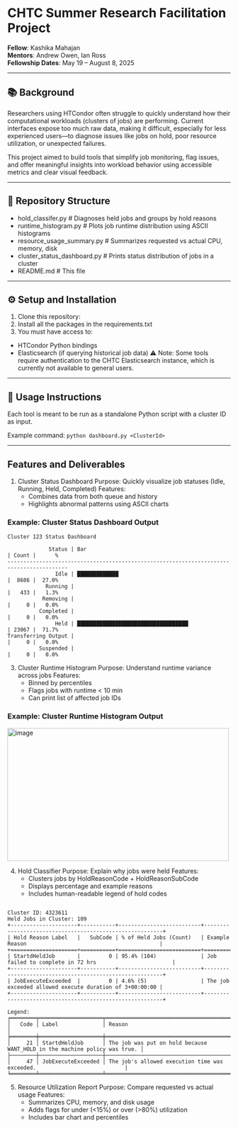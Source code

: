 # CHTC Summer Research Facilitation Project

**Fellow**: Kashika Mahajan  
**Mentors**: Andrew Owen, Ian Ross  
**Fellowship Dates**: May 19 – August 8, 2025

________


## 📚 Background

Researchers using HTCondor often struggle to quickly understand how their computational workloads (clusters of jobs) are performing. Current interfaces expose too much raw data, making it difficult, especially for less experienced users—to diagnose issues like  jobs on hold, poor resource utilization, or unexpected failures.

This project aimed to build tools that simplify job monitoring, flag issues, and offer meaningful insights into workload behavior using accessible metrics and clear visual feedback.

________


## 📁 Repository Structure

  - hold_classifer.py # Diagnoses held jobs and groups by hold reasons
  - runtime_histogram.py # Plots job runtime distribution using ASCII histograms
  - resource_usage_summary.py # Summarizes requested vs actual CPU, memory, disk
  - cluster_status_dashboard.py # Prints status distribution of jobs in a cluster
  - README.md # This file

________


## ⚙️ Setup and Installation
1. Clone this repository:
2. Install all the packages in the requirements.txt
3. You must have access to:
  - HTCondor Python bindings
  - Elasticsearch (if querying historical job data)
  ⚠️ Note: Some tools require authentication to the CHTC Elasticsearch instance, which is currently not available to general users.

________

## 🚀 Usage Instructions

Each tool is meant to be run as a standalone Python script with a cluster ID as input.

Example command: `python dashboard.py <ClusterId>`

________


## Features and Deliverables
1. Cluster Status Dashboard
    Purpose: Quickly visualize job statuses (Idle, Running, Held, Completed)
    Features:
      - Combines data from both queue and history
      - Highlights abnormal patterns using ASCII charts
  
### Example: Cluster Status Dashboard Output
```
Cluster 123 Status Dashboard

             Status | Bar                                                | Count |      %
-----------------------------------------------------------------------------------------
               Idle | █████████████                                      |  8686 |  27.0%
            Running |                                                    |   433 |   1.3%
           Removing |                                                    |     0 |   0.0%
          Completed |                                                    |     0 |   0.0%
               Held | ███████████████████████████████████                | 23067 |  71.7%
Transferring Output |                                                    |     0 |   0.0%
          Suspended |                                                    |     0 |   0.0%

```

  
3. Cluster Runtime Histogram
    Purpose: Understand runtime variance across jobs
    Features:
      - Binned by percentiles
      - Flags jobs with runtime < 10 min
      - Can print list of affected job IDs
  
 
### Example: Cluster Runtime Histogram Output

<img width="500" height="300" alt="image" src="https://github.com/user-attachments/assets/d6102c28-8a1b-4d7e-b87b-2b0d6be26019" />



4. Hold Classifier
    Purpose: Explain why jobs were held
    Features:
      - Clusters jobs by HoldReasonCode + HoldReasonSubCode
      - Displays percentage and example reasons
      - Includes human-readable legend of hold codes

``` 

Cluster ID: 4323611
Held Jobs in Cluster: 109
+---------------------+-----------+--------------------------+---------------------------------------------------------+
| Hold Reason Label   |   SubCode | % of Held Jobs (Count)   | Example Reason                                          |
+=====================+===========+==========================+=========================================================+
| StartdHeldJob       |         0 | 95.4% (104)              | Job failed to complete in 72 hrs                        |
+---------------------+-----------+--------------------------+---------------------------------------------------------+
| JobExecuteExceeded  |         0 | 4.6% (5)                 | The job exceeded allowed execute duration of 3+00:00:00 |
+---------------------+-----------+--------------------------+---------------------------------------------------------+

Legend:
╒════════╤════════════════════╤═══════════════════════════════════════════════════════════════════════════╕
│   Code │ Label              │ Reason                                                                    │
╞════════╪════════════════════╪═══════════════════════════════════════════════════════════════════════════╡
│     21 │ StartdHeldJob      │ The job was put on hold because WANT_HOLD in the machine policy was true. │
├────────┼────────────────────┼───────────────────────────────────────────────────────────────────────────┤
│     47 │ JobExecuteExceeded │ The job's allowed execution time was exceeded.                            │
╘════════╧════════════════════╧═══════════════════════════════════════════════════════════════════════════╛

```


5. Resource Utilization Report
    Purpose: Compare requested vs actual usage
    Features:
      - Summarizes CPU, memory, and disk usage
      - Adds flags for under (<15%) or over (>80%) utilization
      - Includes bar chart and percentiles



